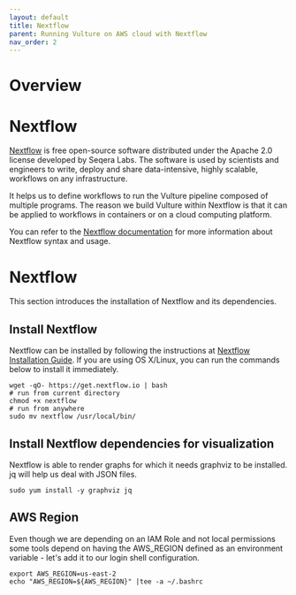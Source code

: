 ```yaml
---
layout: default
title: Nextflow
parent: Running Vulture on AWS cloud with Nextflow
nav_order: 2
---
```

# Overview

# Nextflow

[Nextflow](https://www.nextflow.io/about-us.html) is free open-source software distributed under the Apache 2.0 license developed by Seqera Labs. The software is used by scientists and engineers to write, deploy and share data-intensive, highly scalable, workflows on any infrastructure.

It helps us to define workflows to run the Vulture pipeline composed of multiple programs. The reason we build Vulture within Nextflow is that it can be applied to workflows in containers or on a cloud computing platform.

You can refer to the [Nextflow documentation](https://www.nextflow.io/docs/latest/getstarted.html) for more information about Nextflow syntax and usage.

# Nextflow
This section introduces the installation of Nextflow and its dependencies.

## <a name="installnf"></a>Install Nextflow

Nextflow can be installed by following the instructions at [Nextflow Installation Guide](https://www.nextflow.io/docs/latest/getstarted.html). If you are using OS X/Linux, you can run the commands below to install it immediately.

```shell
wget -qO- https://get.nextflow.io | bash
# run from current directory
chmod +x nextflow
# run from anywhere
sudo mv nextflow /usr/local/bin/
```

## <a name="installnfdep"></a>Install Nextflow dependencies for visualization

Nextflow is able to render graphs for which it needs graphviz to be installed. jq will help us deal with JSON files.

```shell
sudo yum install -y graphviz jq
```

## <a name="awsregion"></a>AWS Region


Even though we are depending on an IAM Role and not local permissions some tools depend on having the AWS_REGION defined as an environment variable - let's add it to our login shell configuration.


```shell
export AWS_REGION=us-east-2
echo "AWS_REGION=${AWS_REGION}" |tee -a ~/.bashrc
```